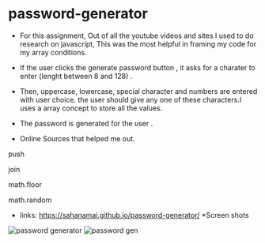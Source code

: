 # password-generator
* For this assignment, Out of all the youtube videos and sites I used to do research on javascript, This was the most helpful in framing my code for my array conditions.

* If the user clicks the generate password button , it asks for a charater to enter (lenght between 8 and 128) .

* Then, uppercase, lowercase, special character and numbers are entered with user choice. the user should give any one of these characters.I uses a array concept to store all the values.

* The password is generated for the user .

* Online Sources that helped me out.

push

join

math.floor

math.random
* links:
https://sahanamai.github.io/password-generator/
*Screen shots

![password generator](https://user-images.githubusercontent.com/41078587/148006878-70048c1c-1d1d-400c-8851-b0ff5b4d2b78.png)
![password gen](https://user-images.githubusercontent.com/41078587/148006892-5be50084-dcbc-4622-b5ee-552a3ae84d7e.png)
